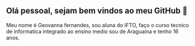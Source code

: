## Olá pessoal, sejam bem vindos ao meu GitHub 👋

Meu nome é Geovanna fernandes, sou aluna do IFTO, faço o curso tecnico de informatica integrado ao ensino medio sou de Araguaína e tenho 16 anos.

